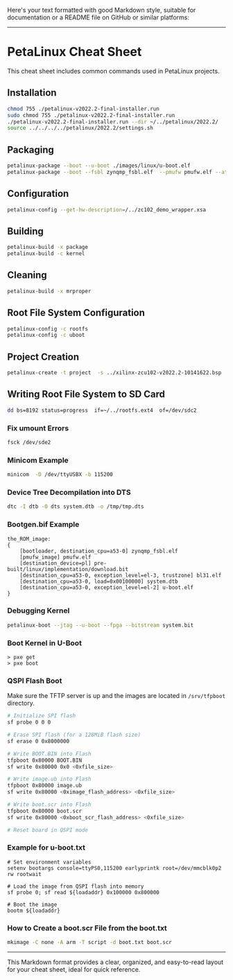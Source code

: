 Here's your text formatted with good Markdown style, suitable for documentation or a README file on GitHub or similar platforms:

---

# PetaLinux Cheat Sheet

This cheat sheet includes common commands used in PetaLinux projects.

## Installation

```bash
chmod 755 ./petalinux-v2022.2-final-installer.run
sudo chmod 755 ./petalinux-v2022.2-final-installer.run 
./petalinux-v2022.2-final-installer.run --dir ~/../petalinux/2022.2/
source ../../../../petalinux/2022.2/settings.sh
```

## Packaging

```bash
petalinux-package --boot --u-boot ./images/linux/u-boot.elf
petalinux-package --boot --fsbl zynqmp_fsbl.elf  --pmufw pmufw.elf --atf bl31.elf --u-boot u-boot.elf
```

## Configuration

```bash
petalinux-config --get-hw-description=/../zc102_demo_wrapper.xsa
```

## Building

```bash
petalinux-build -x package
petalinux-build -c kernel
```

## Cleaning

```bash
petalinux-build -x mrproper
```

## Root File System Configuration

```bash
petalinux-config -c rootfs
petalinux-config -c uboot
```

## Project Creation

```bash
petalinux-create -t project  -s ../xilinx-zcu102-v2022.2-10141622.bsp 
```

## Writing Root File System to SD Card

```bash
dd bs=8192 status=progress  if=~/../rootfs.ext4  of=/dev/sdc2
```

### Fix umount Errors

```bash
fsck /dev/sde2
```

### Minicom Example

```bash
minicom  -D /dev/ttyUSBX -b 115200
```

### Device Tree Decompilation into DTS

```bash
dtc -I dtb -O dts system.dtb -o /tmp/tmp.dts
```

### Bootgen.bif Example

```plaintext
the_ROM_image:
{
	[bootloader, destination_cpu=a53-0] zynqmp_fsbl.elf
	[pmufw_image] pmufw.elf
	[destination_device=pl] pre-built/linux/implementation/download.bit
	[destination_cpu=a53-0, exception_level=el-3, trustzone] bl31.elf
	[destination_cpu=a53-0, load=0x00100000] system.dtb
	[destination_cpu=a53-0, exception_level=el-2] u-boot.elf
}
```

### Debugging Kernel

```bash
petalinux-boot --jtag --u-boot --fpga --bitstream system.bit
```

### Boot Kernel in U-Boot

```plaintext
> pxe get
> pxe boot
```

### QSPI Flash Boot

Make sure the TFTP server is up and the images are located in `/srv/tfpboot` directory.

```bash
# Initialize SPI flash
sf probe 0 0 0

# Erase SPI flash (for a 128MiB flash size)
sf erase 0 0x8000000

# Write BOOT.BIN into Flash
tfpboot 0x80000 BOOT.BIN
sf write 0x80000 0x0 <0xfile_size>

# Write image.ub into Flash
tfpboot 0x80000 image.ub
sf write 0x80000 <0ximage_flash_address> <0xfile_size>

# Write boot.scr into Flash
tfpboot 0x80000 boot.scr
sf write 0x80000 <0xboot_scr_flash_address> <0xfile_size>

# Reset board in QSPI mode
```

### Example for u-boot.txt

```plaintext
# Set environment variables
setenv bootargs console=ttyPS0,115200 earlyprintk root=/dev/mmcblk0p2 rw rootwait

# Load the image from QSPI flash into memory
sf probe 0; sf read ${loadaddr} 0x100000 0x800000

# Boot the image
bootm ${loadaddr}
```

### How to Create a boot.scr File from the boot.txt

```bash
mkimage -C none -A arm -T script -d boot.txt boot.scr
```

---

This Markdown format provides a clear, organized, and easy-to-read layout for your cheat sheet, ideal for quick reference.